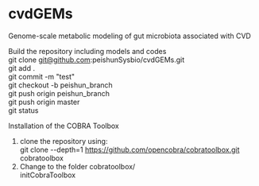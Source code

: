 # cvdGEMs
Genome-scale metabolic modeling of gut microbiota associated with CVD

Build the repository including models and codes  
git clone git@github.com:peishunSysbio/cvdGEMs.git    
git add .    
git commit -m "test"   
git checkout -b peishun_branch     
git push origin peishun_branch     
git push origin master   
git status    

Installation of the COBRA Toolbox     
1. clone the repository using:     
git clone --depth=1 https://github.com/opencobra/cobratoolbox.git cobratoolbox      
2. Change to the folder cobratoolbox/     
initCobraToolbox     

